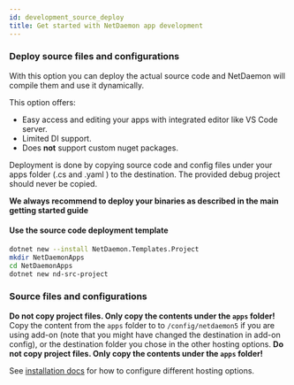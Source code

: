 ```yaml
---
id: development_source_deploy
title: Get started with NetDaemon app development
---
```


### Deploy source files and configurations

With this option you can deploy the actual source code and NetDaemon will
compile them and use it dynamically.

This option offers:

- Easy access and editing your apps with integrated editor like VS Code server.
- Limited DI support.
- Does **not** support custom nuget packages.

Deployment is done by copying source code and config files under your apps folder
(.cs and .yaml ) to the destination.
The provided debug project should never be copied.

**We always recommend to deploy your binaries as described in the main getting started guide**

#### Use the source code deployment template

```bash
dotnet new --install NetDaemon.Templates.Project
mkdir NetDaemonApps
cd NetDaemonApps
dotnet new nd-src-project
```

### Source files and configurations

**Do not copy project files. Only copy the contents under the `apps` folder!**
Copy the content from the `apps` folder to to `/config/netdaemon5` if you are using
add-on (note that you might have changed the destination in add-on config),
or the destination folder you chose in the other hosting options.
**Do not copy project files. Only copy the contents under the `apps` folder!**

See [installation docs](user\started\installation.md) for how to configure
different hosting options.
